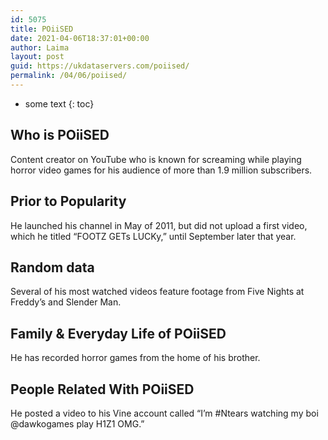 ```yaml
---
id: 5075
title: POiiSED
date: 2021-04-06T18:37:01+00:00
author: Laima
layout: post
guid: https://ukdataservers.com/poiised/
permalink: /04/06/poiised/
---
```


* some text
{: toc}


## Who is POiiSED
                  
                  
                  
Content creator on YouTube who is known for screaming while playing horror video games for his audience of more than 1.9 million subscribers.
                  
              
            
              
            
                
                
                
## Prior to Popularity
                  
                  
                  
He launched his channel in May of 2011, but did not upload a first video, which he titled &#8220;FOOTZ GETs LUCKy,&#8221; until September later that year.
                  
              
            
              
            
                
                
                
## Random data
                  
                  
                  
Several of his most watched videos feature footage from Five Nights at Freddy&#8217;s and Slender Man.
                  
              
            
              
            
                
                
                
## Family & Everyday Life of POiiSED
                  
                  
                  
He has recorded horror games from the home of his brother.
                  
              
            
              
            
                
                
                
## People Related With POiiSED
                  
                  
                  
He posted a video to his Vine account called &#8220;I&#8217;m #Ntears watching my boi @dawkogames play H1Z1 OMG.&#8221;
                  
              
            
              
            
                
              
            
              
              
            
            
              
            
          
          
          